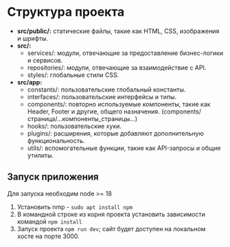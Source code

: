 # Структура проекта

* **src/public/:** статические файлы, такие как HTML, CSS, изображения и шрифты.
* **src/:**
  * services/: модули, отвечающие за предоставление бизнес-логики и сервисов.
  * repositories/: модули, отвечающие за взаимодействие с API.
  * styles/: глобальные стили CSS.
* **src/app:**
  * constants/: пользовательские глобальный константы.
  * interfaces/: пользовательские интерфейсы и типы.
  * components/: повторно используемые компоненты, такие как Header, Footer и другие, общего назначения. (components/страница/...компоненты_страницы...)
  * hooks/: пользовательские хуки.
  * plugins/: расширения, которые добавляют дополнительную функциональность.
  * utils/: вспомогательные функции, такие как API-запросы и общие утилиты.



## Запуск приложения

Для запуска необходим node >= 18

1. Установить nmp - `sudo apt install npm`
2. В командной строке из корня проекта установить зависимости командой `npm install`
3. Запуск проекта `npm run dev`; сайт будет доступен на локальном хосте на порте 3000.

